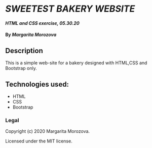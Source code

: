 # _SWEETEST BAKERY WEBSITE_

#### _HTML and CSS exercise, 05.30.20_

#### By _**Margarita Morozova**_

## Description

This is a simple web-site for a bakery designed with HTML,CSS and Bootstrap only.


## Technologies used:
* HTML
* CSS
* Bootstrap


### Legal
Copyright (c) 2020 Margarita Morozova.

Licensed under the MIT license.
